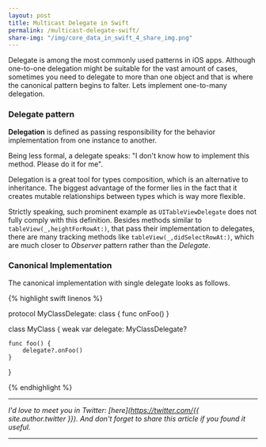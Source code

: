 ```yaml
---
layout: post
title: Multicast Delegate in Swift
permalink: /multicast-delegate-swift/
share-img: "/img/core_data_in_swift_4_share_img.png"
---
```


Delegate is among the most commonly used patterns in iOS apps. Although one-to-one delegation might be suitable for the vast amount of cases, sometimes you need to delegate to more than one object and that is where the canonical pattern begins to falter. Lets implement one-to-many delegation.

### Delegate pattern

**Delegation** is defined as passing responsibility for the behavior implementation from one instance to another. 

Being less formal, a delegate speaks: "I don't know how to implement this method. Please do it for me".

Delegation is a great tool for types composition, which is an alternative to inheritance. The biggest advantage of the former lies in the fact that it creates mutable relationships between types which is way more flexible.

Strictly speaking, such prominent example as `UITableViewDelegate` does not fully comply with this definition. Besides methods similar to `tableView(_,heightForRowAt:)`, that pass their implementation to delegates, there are many tracking methods like `tableView(_,didSelectRowAt:)`, which are much closer to *Observer* pattern rather than the *Delegate*.

### Canonical Implementation

The canonical implementation with single delegate looks as follows.

{% highlight swift linenos %}

protocol MyClassDelegate: class {
	func onFoo()
}

class MyClass {
	weak var delegate: MyClassDelegate?

	func foo() {
		delegate?.onFoo()
	}
}

{% endhighlight %}

---

*I'd love to meet you in Twitter: [here](https://twitter.com/{{ site.author.twitter }}). And don't forget to share this article if you found it useful.*

---

[private-concurrency-type]: https://developer.apple.com/documentation/coredata/nsmanagedobjectcontextconcurrencytype/1506495-privatequeueconcurrencytype
[fetch-request-docs]: https://developer.apple.com/documentation/coredata/nsfetchrequest
[fetching-managed-objects-article]: https://developer.apple.com/library/content/documentation/DataManagement/Conceptual/CoreDataSnippets/Articles/fetching.html
[managed-object-context-docs]: https://developer.apple.com/documentation/coredata/nsmanagedobjectcontext
[sample-project]: https://github.com/V8tr/CoreData_in_Swift4_Article